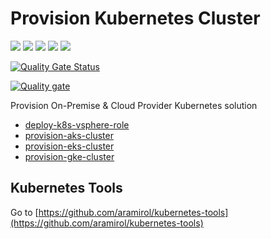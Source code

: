 # Provision Kubernetes Cluster

![](https://img.shields.io/badge/platform-kubernetes-blue?logo=kubernetes&logoColor=white)
![](https://img.shields.io/badge/platform-vsphere-green?logo=vmware&logoColor=white)
![](https://img.shields.io/badge/platform-azure-blue?logo=microsoftazure&logoColor=white)
![](https://img.shields.io/badge/platform-aws-yellow?logo=amazonaws&logoColor=white)
![](https://img.shields.io/badge/platform-gcp-blue?logo=googlecloud&logoColor=white)

[![Quality Gate Status](https://sonarcloud.io/api/project_badges/measure?project=aramirol_provision-k8s-cluster&metric=alert_status)](https://sonarcloud.io/summary/new_code?id=aramirol_provision-k8s-cluster)

[![Quality gate](https://sonarcloud.io/api/project_badges/quality_gate?project=aramirol_provision-k8s-cluster)](https://sonarcloud.io/summary/new_code?id=aramirol_provision-k8s-cluster)

Provision On-Premise &amp; Cloud Provider Kubernetes solution

* [deploy-k8s-vsphere-role](deploy-k8s-vsphere-role)
* [provision-aks-cluster](provision-aks-cluster)
* [provision-eks-cluster](provision-eks-cluster)
* [provision-gke-cluster](provision-gke-cluster)

## Kubernetes Tools

Go to [https://github.com/aramirol/kubernetes-tools](https://github.com/aramirol/kubernetes-tools)

